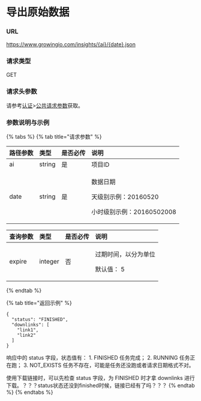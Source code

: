 # 导出原始数据

### URL

https://www.growingio.com/insights/{ai}/{date}.json

### 请求类型

GET

### 请求头参数

请参考[认证](../../authenticate/)&gt;[公共请求参数](../../authenticate/head-parameter.md)获取。

### 参数说明与示例

{% tabs %}
{% tab title="请求参数" %}
<table>
  <thead>
    <tr>
      <th style="text-align:left">&#x8DEF;&#x5F84;&#x53C2;&#x6570;</th>
      <th style="text-align:left">&#x7C7B;&#x578B;</th>
      <th style="text-align:left">&#x662F;&#x5426;&#x5FC5;&#x4F20;</th>
      <th style="text-align:left">&#x8BF4;&#x660E;</th>
    </tr>
  </thead>
  <tbody>
    <tr>
      <td style="text-align:left">ai</td>
      <td style="text-align:left">string</td>
      <td style="text-align:left">&#x662F;</td>
      <td style="text-align:left">&#x9879;&#x76EE;ID</td>
    </tr>
    <tr>
      <td style="text-align:left">date</td>
      <td style="text-align:left">string</td>
      <td style="text-align:left">&#x662F;</td>
      <td style="text-align:left">
        <p>&#x6570;&#x636E;&#x65E5;&#x671F;</p>
        <p>&#x5929;&#x7EA7;&#x522B;&#x793A;&#x4F8B;&#xFF1A;20160520</p>
        <p>&#x5C0F;&#x65F6;&#x7EA7;&#x522B;&#x793A;&#x4F8B;&#xFF1A;20160502008</p>
      </td>
    </tr>
  </tbody>
</table><table>
  <thead>
    <tr>
      <th style="text-align:left">&#x67E5;&#x8BE2;&#x53C2;&#x6570;</th>
      <th style="text-align:left">&#x7C7B;&#x578B;</th>
      <th style="text-align:left">&#x662F;&#x5426;&#x5FC5;&#x4F20;</th>
      <th style="text-align:left">&#x8BF4;&#x660E;</th>
    </tr>
  </thead>
  <tbody>
    <tr>
      <td style="text-align:left">expire</td>
      <td style="text-align:left">integer</td>
      <td style="text-align:left">&#x5426;</td>
      <td style="text-align:left">
        <p>&#x8FC7;&#x671F;&#x65F6;&#x95F4;&#xFF0C;&#x4EE5;&#x5206;&#x4E3A;&#x5355;&#x4F4D;</p>
        <p>&#x9ED8;&#x8BA4;&#x503C;&#xFF1A; 5</p>
      </td>
    </tr>
  </tbody>
</table>
{% endtab %}

{% tab title="返回示例" %}
```text
{
  "status": "FINISHED",
  "downlinks": [
    "link1",
    "link2"
  ]
}
```

响应中的 status 字段，状态值有： 1. FINISHED 任务完成； 2. RUNNING 任务正在跑； 3. NOT\_EXISTS 任务不存在，可能是任务还没跑或者请求日期格式不对。

使用下载链接时，可以先检查 status 字段，为 FINISHED 时才拿 downlinks 进行下载。？？？status状态还没到finished时候，链接已经有了吗？？？
{% endtab %}
{% endtabs %}




























